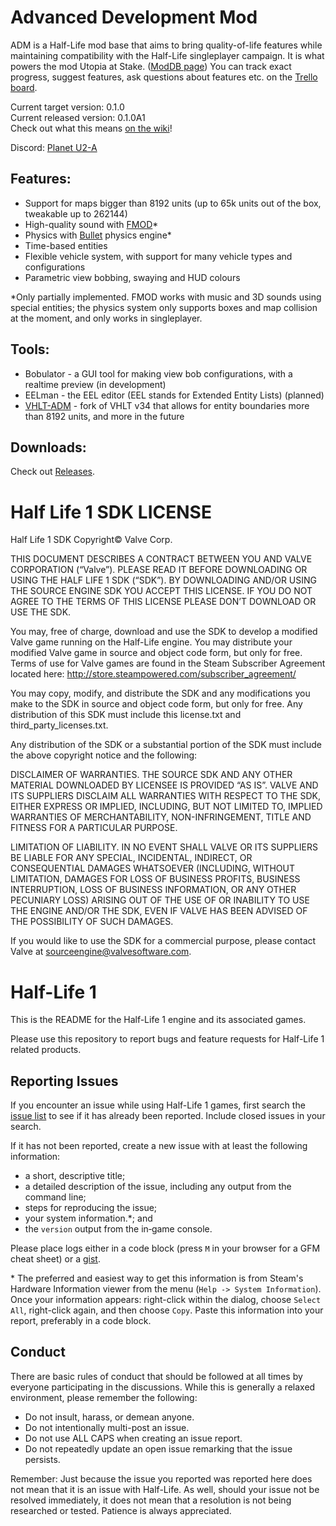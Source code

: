 Advanced Development Mod
======================

ADM is a Half-Life mod base that aims to bring quality-of-life features while maintaining compatibility with the Half-Life singleplayer campaign. It is what powers the mod Utopia at Stake. ([ModDB page](https://www.moddb.com/mods/admerthegame)) 
You can track exact progress, suggest features, ask questions about features etc. on the [Trello board](https://trello.com/b/mbpXU4ff).

Current target version: 0.1.0  
Current released version: 0.1.0A1  
Check out what this means [on the wiki](https://github.com/Admer456/halflife-ADM/wiki)!  

Discord: [Planet U2-A](https://discord.gg/tneyeuhgxH)  

## **Features:**

- Support for maps bigger than 8192 units (up to 65k units out of the box, tweakable up to 262144)
- High-quality sound with [FMOD](https://www.fmod.com/studio)*
- Physics with [Bullet](https://github.com/bulletphysics/bullet3) physics engine*
- Time-based entities
- Flexible vehicle system, with support for many vehicle types and configurations
- Parametric view bobbing, swaying and HUD colours

\*Only partially implemented. FMOD works with music and 3D sounds using special entities; the physics system only supports boxes and map collision at the moment, and only works in singleplayer.

## **Tools:**

- Bobulator - a GUI tool for making view bob configurations, with a realtime preview (in development)
- EELman - the EEL editor (EEL stands for Extended Entity Lists) (planned)
- [VHLT-ADM](https://github.com/Admer456/VHLT-ADM) - fork of VHLT v34 that allows for entity boundaries more than 8192 units, and more in the future

## **Downloads:**

Check out [Releases](https://github.com/Admer456/halflife-ADM/releases).   

Half Life 1 SDK LICENSE
======================

Half Life 1 SDK Copyright© Valve Corp.  

THIS DOCUMENT DESCRIBES A CONTRACT BETWEEN YOU AND VALVE CORPORATION (“Valve”).  PLEASE READ IT BEFORE DOWNLOADING OR USING THE HALF LIFE 1 SDK (“SDK”). BY DOWNLOADING AND/OR USING THE SOURCE ENGINE SDK YOU ACCEPT THIS LICENSE. IF YOU DO NOT AGREE TO THE TERMS OF THIS LICENSE PLEASE DON’T DOWNLOAD OR USE THE SDK.

You may, free of charge, download and use the SDK to develop a modified Valve game running on the Half-Life engine.  You may distribute your modified Valve game in source and object code form, but only for free. Terms of use for Valve games are found in the Steam Subscriber Agreement located here: http://store.steampowered.com/subscriber_agreement/ 

You may copy, modify, and distribute the SDK and any modifications you make to the SDK in source and object code form, but only for free.  Any distribution of this SDK must include this license.txt and third_party_licenses.txt.  
 
Any distribution of the SDK or a substantial portion of the SDK must include the above copyright notice and the following: 

DISCLAIMER OF WARRANTIES.  THE SOURCE SDK AND ANY OTHER MATERIAL DOWNLOADED BY LICENSEE IS PROVIDED “AS IS”.  VALVE AND ITS SUPPLIERS DISCLAIM ALL WARRANTIES WITH RESPECT TO THE SDK, EITHER EXPRESS OR IMPLIED, INCLUDING, BUT NOT LIMITED TO, IMPLIED WARRANTIES OF MERCHANTABILITY, NON-INFRINGEMENT, TITLE AND FITNESS FOR A PARTICULAR PURPOSE.  

LIMITATION OF LIABILITY.  IN NO EVENT SHALL VALVE OR ITS SUPPLIERS BE LIABLE FOR ANY SPECIAL, INCIDENTAL, INDIRECT, OR CONSEQUENTIAL DAMAGES WHATSOEVER (INCLUDING, WITHOUT LIMITATION, DAMAGES FOR LOSS OF BUSINESS PROFITS, BUSINESS INTERRUPTION, LOSS OF BUSINESS INFORMATION, OR ANY OTHER PECUNIARY LOSS) ARISING OUT OF THE USE OF OR INABILITY TO USE THE ENGINE AND/OR THE SDK, EVEN IF VALVE HAS BEEN ADVISED OF THE POSSIBILITY OF SUCH DAMAGES.  
 
 
If you would like to use the SDK for a commercial purpose, please contact Valve at sourceengine@valvesoftware.com.


Half-Life 1
======================

This is the README for the Half-Life 1 engine and its associated games.

Please use this repository to report bugs and feature requests for Half-Life 1 related products.

Reporting Issues
----------------

If you encounter an issue while using Half-Life 1 games, first search the [issue list](https://github.com/ValveSoftware/halflife/issues) to see if it has already been reported. Include closed issues in your search.

If it has not been reported, create a new issue with at least the following information:

- a short, descriptive title;
- a detailed description of the issue, including any output from the command line;
- steps for reproducing the issue;
- your system information.\*; and
- the `version` output from the in‐game console.

Please place logs either in a code block (press `M` in your browser for a GFM cheat sheet) or a [gist](https://gist.github.com).

\* The preferred and easiest way to get this information is from Steam's Hardware Information viewer from the menu (`Help -> System Information`). Once your information appears: right-click within the dialog, choose `Select All`, right-click again, and then choose `Copy`. Paste this information into your report, preferably in a code block.

Conduct
-------


There are basic rules of conduct that should be followed at all times by everyone participating in the discussions.  While this is generally a relaxed environment, please remember the following:

- Do not insult, harass, or demean anyone.
- Do not intentionally multi-post an issue.
- Do not use ALL CAPS when creating an issue report.
- Do not repeatedly update an open issue remarking that the issue persists.

Remember: Just because the issue you reported was reported here does not mean that it is an issue with Half-Life.  As well, should your issue not be resolved immediately, it does not mean that a resolution is not being researched or tested.  Patience is always appreciated.

